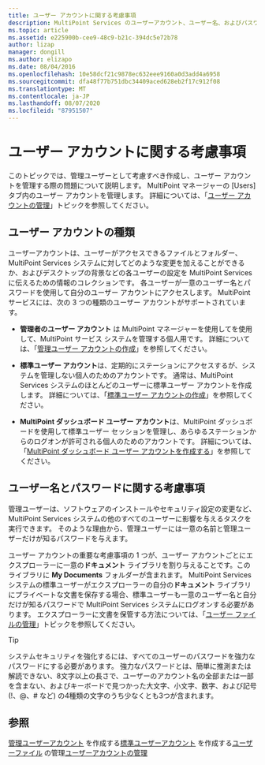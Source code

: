 ```yaml
---
title: ユーザー アカウントに関する考慮事項
description: MultiPoint Services のユーザーアカウント、ユーザー名、およびパスワードに関する考慮事項を提供します。
ms.topic: article
ms.assetid: e225900b-cee9-48c9-b21c-394dc5e72b78
author: lizap
manager: dongill
ms.author: elizapo
ms.date: 08/04/2016
ms.openlocfilehash: 10e58dcf21c9878ec632eee9160a0d3add4a6958
ms.sourcegitcommit: dfa48f77b751dbc34409aced628eb2f17c912f08
ms.translationtype: MT
ms.contentlocale: ja-JP
ms.lasthandoff: 08/07/2020
ms.locfileid: "87951507"
---
```

# <a name="user-account-considerations"></a>ユーザー アカウントに関する考慮事項
このトピックでは、管理ユーザーとして考慮すべき作成し、ユーザー アカウントを管理する際の問題について説明します。 MultiPoint マネージャーの [Users] タブ内のユーザー アカウントを管理します。 詳細については、「[ユーザー アカウントの管理](Manage-User-Accounts.md)」トピックを参照してください。

## <a name="user-account-types"></a>ユーザー アカウントの種類
ユーザーアカウントは、ユーザーがアクセスできるファイルとフォルダー、MultiPoint Services システムに対してどのような変更を加えることができるか、およびデスクトップの背景などの各ユーザーの設定を MultiPoint Services に伝えるための情報のコレクションです。 各ユーザーが一意のユーザー名とパスワードを使用して自分のユーザー アカウントにアクセスします。 MultiPoint サービスには、次の 3 つの種類のユーザー アカウントがサポートされています。

-   **管理者のユーザー アカウント** は MultiPoint マネージャーを使用してを使用して、MultiPoint サービス システムを管理する個人用です。 詳細については、「[管理ユーザー アカウントの作成](Create-an-Administrative-User-Account.md)」を参照してください。

-   **標準ユーザー アカウント**は、定期的にステーションにアクセスするが、システムを管理しない個人のためのアカウントです。 通常は、MultiPoint Services システムのほとんどのユーザーに標準ユーザー アカウントを作成します。 詳細については、「[標準ユーザー アカウントの作成](Create-a-Standard-User-Account.md)」を参照してください。

-   **MultiPoint ダッシュボード ユーザー アカウント**は、MultiPoint ダッシュボードを使用して標準ユーザー セッションを管理し、あらゆるステーションからのログオンが許可される個人のためのアカウントです。 詳細については、「[MultiPoint ダッシュボード ユーザー アカウントを作成する](Create-a-MultiPoint-Dashboard-User-Account.md)」を参照してください。

## <a name="user-name-and-password-considerations"></a>ユーザー名とパスワードに関する考慮事項
管理ユーザーは、ソフトウェアのインストールやセキュリティ設定の変更など、MultiPoint Services システムの他のすべてのユーザーに影響を与えるタスクを実行できます。 そのような理由から、管理ユーザーには一意の名前と管理ユーザーだけが知るパスワードを与えます。

ユーザー アカウントの重要な考慮事項の 1 つが、ユーザー アカウントごとにエクスプローラーに一意の**ドキュメント** ライブラリを割り与えることです。このライブラリに **My Documents** フォルダーが含まれます。 MultiPoint Services システムの標準ユーザーがエクスプローラーの自分の**ドキュメント** ライブラリにプライベートな文書を保存する場合、標準ユーザーも一意のユーザー名と自分だけが知るパスワードで MultiPoint Services システムにログオンする必要があります。 エクスプローラーに文書を保管する方法については、「[ユーザー ファイルの管理](Manage-User-Files.md)」トピックを参照してください。

> [!TIP]
> システムセキュリティを強化するには、すべてのユーザーのパスワードを強力なパスワードにする必要があります。 強力なパスワードとは、簡単に推測または解読できない、8文字以上の長さで、ユーザーのアカウント名の全部または一部を含まない、およびキーボードで見つかった大文字、小文字、数字、および記号 (!、@、# など) の4種類の文字のうち少なくとも3つが含まれます。

## <a name="see-also"></a>参照
[管理ユーザーアカウント](Create-an-Administrative-User-Account.md) 
 を作成する[標準ユーザーアカウント](Create-a-Standard-User-Account.md) 
 を作成する[ユーザーファイル](Manage-User-Files.md) 
 の管理[ユーザーアカウントの管理](Manage-User-Accounts.md)